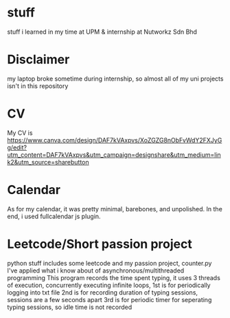 # stuff
stuff i learned in my time at UPM &amp; internship at Nutworkz Sdn Bhd

# Disclaimer
my laptop broke sometime during internship, so almost all of my uni projects isn't in this repository

# CV 
My CV is https://www.canva.com/design/DAF7kVAxpvs/XoZGZG8nObFvWdY2FXJyGg/edit?utm_content=DAF7kVAxpvs&utm_campaign=designshare&utm_medium=link2&utm_source=sharebutton

# Calendar
As for my calendar, it was pretty minimal, barebones, and unpolished.
In the end, i used fullcalendar js plugin.

# Leetcode/Short passion project
python stuff includes some leetcode and my passion project, 
counter.py
I've applied what i know about of asynchronous/multithreaded programming
This program records the time spent typing, 
it uses 3 threads of execution, concurrently executing infinite loops, 
1st is for periodically logging into txt file
2nd is for recording duration of typing sessions, sessions are a few seconds apart
3rd is for periodic timer for seperating typing sessions, so idle time is not recorded
